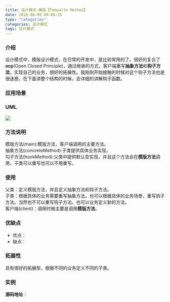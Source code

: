 ```yaml
---
title: 设计模式-模版【Tempalte Method】
date: 2018-06-09 09:08:35
type: "categories"
categories: 设计模式
tags: 设计模式
---
```



### 介绍
设计模式中，模版设计模式，在日常的开发中，是比较常用的了。很好的复合了**ocp**(Open Closed Principle)，通过继承的方式，客户端重写**抽象方法**和**钩子方法**，实现自己的业务，很好的拓展性。我刚刚开始接触的时候对这个钩子方法也是很迷惑，在下面讲整个结构的时候，会详细的讲解钩子函数。


### 应用场景


### UML

![](img/设计模式-模版方法Template/模版设计模式UML.png)


### 方法说明	

模版方法(main):模版方法，客户端调用的主要方法。		
抽象方法(concreteMethod):子类提供具体业务实现。		
勾子方法(hookMethod):父类中提供默认空实现，并且这个方法会在**模版方法**调用，子类可以重写也可以不用重写。


### 使用	

父类：定义模版方法，并且定义抽象方法和钩子方法。		
子类：根据具体的业务需要重写抽象方法。也可以根据具体的业务场景，重写钩子方法。当然也不可以重写钩子方法。也可以业务定义新的方法。		
客户端(client)：调用时候主要是调用**模版方法**。


### 优缺点
* 优点：
* 缺点：


### 拓展性
具有很好的拓展型，根据不同的业务定义不同的子类。


### 实例


**源码地址**：

